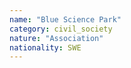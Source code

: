 ```yaml
---
name: "Blue Science Park"
category: civil_society
nature: "Association"
nationality: SWE
---
```

    